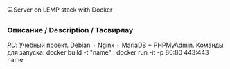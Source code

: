💻Server on LEMP stack with Docker
### Описание / Description / Тасвирлау

*RU*:  Учебный проект. Debian + Nginx + MariaDB + PHPMyAdmin.
Команды для запуска:
docker build -t "name" .
docker run -it -p 80:80 443:443 name
